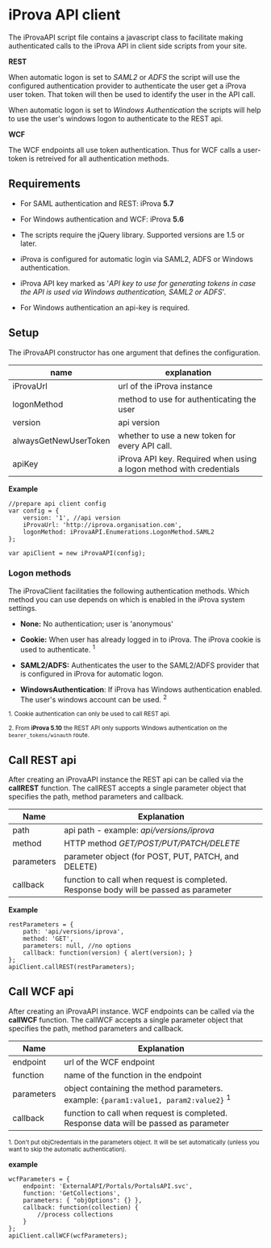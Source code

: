 # iProva API client
The iProvaAPI script file contains a javascript class to facilitate making authenticated
calls to the iProva API in client side scripts from your site.

**REST**

When automatic logon is set to *SAML2* or *ADFS* the script will use the configured
authentication provider to authenticate the user get a iProva user token.
That token will then be used to identify the user in the API call.

When automatic logon is set to *Windows Authentication* the scripts will help to
use the user's windows logon to authenticate to the REST api.

**WCF**

The WCF endpoints all use token authentication.
Thus for WCF calls a user-token is retreived for all authentication methods.

## Requirements
- For SAML authentication and REST: iProva **5.7**
- For Windows authentication and WCF: iProva **5.6**

- The scripts require the jQuery library. Supported versions are 1.5 or later.

- iProva is configured for automatic login via SAML2, ADFS or Windows authentication.

- iProva API key marked as '*API key to use for generating tokens in case the API is used via Windows authentication, SAML2 or ADFS*'.

- For Windows authentication an api-key is required.

## Setup

The iProvaAPI constructor has one argument that defines the configuration.

| name | explanation |
|--|--|
| iProvaUrl | url of the iProva instance |
| logonMethod | method to use for authenticating the user |
| version | api version |
| alwaysGetNewUserToken | whether to use a new token for every API call. |
| apiKey | iProva API key. Required when using a logon method with credentials |

**Example**
```
//prepare api client config
var config = {
    version: '1', //api version
    iProvaUrl: 'http://iprova.organisation.com',
    logonMethod: iProvaAPI.Enumerations.LogonMethod.SAML2
};

var apiClient = new iProvaAPI(config);
```

### Logon methods
The iProvaClient facilitaties the following authentication methods.
Which method you can use depends on which is enabled in the iProva system settings.

- **None:** No authentication; user is 'anonymous'

- **Cookie:** When user has already logged in to iProva. The iProva cookie is used to authenticate. <sup>1</sup>


- **SAML2/ADFS:** Authenticates the user to the SAML2/ADFS provider that is configured in iProva for automatic logon.

- **WindowsAuthentication**: If iProva has Windows authentication enabled. The user's windows account can be used. <sup>2</sup>

<sup>1. Cookie authentication can only be used to call REST api.</sup>

<sup>2. From **iProva 5.10** the REST API only supports Windows authentication on the `bearer_tokens/winauth` route.</sup>


## Call REST api
After creating an iProvaAPI instance the REST api can be called via the **callREST** function.
The callREST accepts a single parameter object that specifies the path, method parameters and callback.

| Name		 | Explanation
|------------|--------------------------------------------------
| path		 | api path - example: *api/versions/iprova*
| method	 | HTTP method *GET/POST/PUT/PATCH/DELETE*
| parameters | parameter object (for POST, PUT, PATCH, and DELETE)
| callback	 | function to call when request is completed. Response body will be passed as parameter

**Example**
```
restParameters = {
    path: 'api/versions/iprova',
    method: 'GET',
    parameters: null, //no options
    callback: function(version) { alert(version); }
};
apiClient.callREST(restParameters);
```


## Call WCF api
After creating an iProvaAPI instance. WCF endpoints can be called via the **callWCF** function.
The callWCF accepts a single parameter object that specifies the path, method parameters and callback.

| Name       | Explanation
|------------|--------------------------------------------------
| endpoint   | url of the WCF endpoint
| function   | name of the function in the endpoint
| parameters | object containing the method parameters. example: `{param1:value1, param2:value2}`  <sup>1</sup>
| callback   | function to call when request is completed. Response data will be passed as parameter

<sup>1. Don't put objCredentials in the parameters object. It will be set automatically (unless you want to skip the automatic authentication).</sup>

**example**
```
wcfParameters = {
    endpoint: 'ExternalAPI/Portals/PortalsAPI.svc',
    function: 'GetCollections',
    parameters: { "objOptions": {} },
    callback: function(collection) {
        //process collections
    }
};
apiClient.callWCF(wcfParameters);
```
